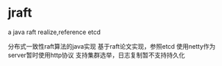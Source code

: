 # jraft
a java raft realize,reference etcd

分布式一致性raft算法的java实现
基于raft论文实现，参照etcd
使用netty作为server暂时使用http协议
支持集群选举，日志复制暂不支持持久化
